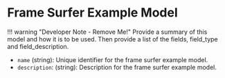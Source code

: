 # Frame Surfer Example Model

!!! warning "Developer Note - Remove Me!"
    Provide a summary of this model and how it is to be used. Then provide a list of the fields, field_type and field_description.

- `name` (string): Unique identifier for the frame surfer example model.
- `description`: (string): Description for the frame surfer example model.
